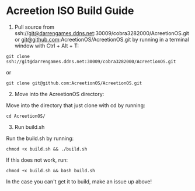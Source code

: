 # Acreetion ISO Build Guide

1. Pull source from ssh://git@darrengames.ddns.net:30009/cobra3282000/AcreetionOS.git or git@github.com:AcreetionOS/AcreetionOS.git by running in a terminal window with  Ctrl + Alt + T: 

```
git clone ssh://git@darrengames.ddns.net:30009/cobra3282000/AcreetionOS.git 
```

or 

```
git clone git@github.com:AcreetionOS/AcreetionOS.git
```

2. Move into the AcreetionOS directory:

Move into the directory that just clone with cd by running:

```
cd AcreetionOS/
```

3. Run build.sh

Run the build.sh by running:

```
chmod +x build.sh && ./build.sh
```

If this does not work, run: 

```
chmod +x build.sh && bash build.sh
```

In the case you can't get it to build, make an issue up above!